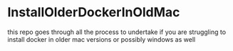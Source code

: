# InstallOlderDockerInOldMac
this repo goes through all the process to undertake if you are struggling to install docker in older mac versions or possibly windows as well
